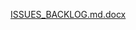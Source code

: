 [ISSUES_BACKLOG.md.docx](https://github.com/user-attachments/files/22232776/ISSUES_BACKLOG.md.docx)
